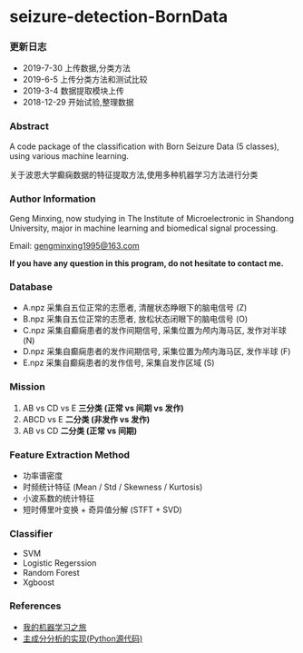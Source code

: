 # seizure-detection-BornData
### 更新日志
* 2019-7-30  上传数据,分类方法
* 2019-6-5   上传分类方法和测试比较
* 2019-3-4   数据提取模块上传
* 2018-12-29 开始试验,整理数据

### Abstract
  A code package of the classification with Born Seizure Data (5 classes), using various machine learning.
  
  关于波恩大学癫痫数据的特征提取方法,使用多种机器学习方法进行分类

### Author Information 
  Geng Minxing, now studying in The Institute of Microelectronic in Shandong University, major in machine learning and biomedical signal processing.
  
  Email: gengminxing1995@163.com 
  
  **If you have any question in this program, do not hesitate to contact me.**
    
### Database
* A.npz 采集自五位正常的志愿者, 清醒状态睁眼下的脑电信号 (Z)
* B.npz 采集自五位正常的志愿者, 放松状态闭眼下的脑电信号 (O)
* C.npz 采集自癫痫患者的发作间期信号, 采集位置为颅内海马区, 发作对半球 (N)
* D.npz 采集自癫痫患者的发作间期信号, 采集位置为颅内海马区, 发作半球 (F)
* E.npz 采集自癫痫患者的发作信号, 采集自发作区域 (S)

### Mission
1. AB vs CD vs E **三分类 (正常 vs 间期 vs 发作)**
2. ABCD vs E **二分类 (非发作 vs 发作)**
3. AB vs CD **二分类 (正常 vs 间期)**

### Feature Extraction Method
* 功率谱密度
* 时频统计特征 (Mean / Std / Skewness / Kurtosis)
* 小波系数的统计特征
* 短时傅里叶变换 + 奇异值分解 (STFT + SVD)

### Classifier
* SVM
* Logistic Regerssion
* Random Forest
* Xgboost

### References
* [我的机器学习之旅](https://blog.csdn.net/AndrewMX/article/details/94444188)
* [主成分分析的实现(Python源代码)](https://blog.csdn.net/AndrewMX/article/details/94161223)